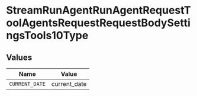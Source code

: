 # StreamRunAgentRunAgentRequestToolAgentsRequestRequestBodySettingsTools10Type


## Values

| Name           | Value          |
| -------------- | -------------- |
| `CURRENT_DATE` | current_date   |